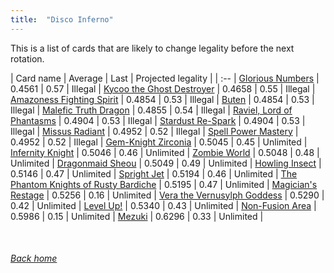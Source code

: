 ```yaml
---
title:  "Disco Inferno"
---
```


This is a list of cards that are likely to change legality before the next rotation.

| Card name | Average | Last | Projected legality |
| :-- |
[Glorious Numbers](https://db.ygoprodeck.com/card/?search=Glorious%20Numbers) | 0.4561 | 0.57 | Illegal |
[Kycoo the Ghost Destroyer](https://db.ygoprodeck.com/card/?search=Kycoo%20the%20Ghost%20Destroyer) | 0.4658 | 0.55 | Illegal |
[Amazoness Fighting Spirit](https://db.ygoprodeck.com/card/?search=Amazoness%20Fighting%20Spirit) | 0.4854 | 0.53 | Illegal |
[Buten](https://db.ygoprodeck.com/card/?search=Buten) | 0.4854 | 0.53 | Illegal |
[Malefic Truth Dragon](https://db.ygoprodeck.com/card/?search=Malefic%20Truth%20Dragon) | 0.4855 | 0.54 | Illegal |
[Raviel, Lord of Phantasms](https://db.ygoprodeck.com/card/?search=Raviel,%20Lord%20of%20Phantasms) | 0.4904 | 0.53 | Illegal |
[Stardust Re-Spark](https://db.ygoprodeck.com/card/?search=Stardust%20Re-Spark) | 0.4904 | 0.53 | Illegal |
[Missus Radiant](https://db.ygoprodeck.com/card/?search=Missus%20Radiant) | 0.4952 | 0.52 | Illegal |
[Spell Power Mastery](https://db.ygoprodeck.com/card/?search=Spell%20Power%20Mastery) | 0.4952 | 0.52 | Illegal |
[Gem-Knight Zirconia](https://db.ygoprodeck.com/card/?search=Gem-Knight%20Zirconia) | 0.5045 | 0.45 | Unlimited |
[Infernity Knight](https://db.ygoprodeck.com/card/?search=Infernity%20Knight) | 0.5046 | 0.46 | Unlimited |
[Zombie World](https://db.ygoprodeck.com/card/?search=Zombie%20World) | 0.5048 | 0.48 | Unlimited |
[Dragonmaid Sheou](https://db.ygoprodeck.com/card/?search=Dragonmaid%20Sheou) | 0.5049 | 0.49 | Unlimited |
[Howling Insect](https://db.ygoprodeck.com/card/?search=Howling%20Insect) | 0.5146 | 0.47 | Unlimited |
[Spright Jet](https://db.ygoprodeck.com/card/?search=Spright%20Jet) | 0.5194 | 0.46 | Unlimited |
[The Phantom Knights of Rusty Bardiche](https://db.ygoprodeck.com/card/?search=The%20Phantom%20Knights%20of%20Rusty%20Bardiche) | 0.5195 | 0.47 | Unlimited |
[Magician's Restage](https://db.ygoprodeck.com/card/?search=Magician's%20Restage) | 0.5256 | 0.16 | Unlimited |
[Vera the Vernusylph Goddess](https://db.ygoprodeck.com/card/?search=Vera%20the%20Vernusylph%20Goddess) | 0.5290 | 0.42 | Unlimited |
[Level Up!](https://db.ygoprodeck.com/card/?search=Level%20Up!) | 0.5340 | 0.43 | Unlimited |
[Non-Fusion Area](https://db.ygoprodeck.com/card/?search=Non-Fusion%20Area) | 0.5986 | 0.15 | Unlimited |
[Mezuki](https://db.ygoprodeck.com/card/?search=Mezuki) | 0.6296 | 0.33 | Unlimited |

<br>

###### [Back home](index)